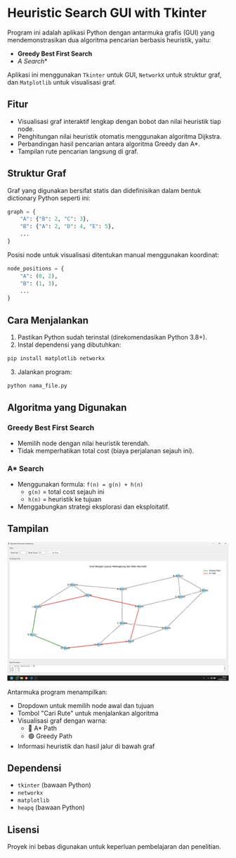 # Heuristic Search GUI with Tkinter

Program ini adalah aplikasi Python dengan antarmuka grafis (GUI) yang mendemonstrasikan dua algoritma pencarian berbasis heuristik, yaitu:

- **Greedy Best First Search**
- **A* Search**

Aplikasi ini menggunakan `Tkinter` untuk GUI, `NetworkX` untuk struktur graf, dan `Matplotlib` untuk visualisasi graf.

## Fitur

- Visualisasi graf interaktif lengkap dengan bobot dan nilai heuristik tiap node.
- Penghitungan nilai heuristik otomatis menggunakan algoritma Dijkstra.
- Perbandingan hasil pencarian antara algoritma Greedy dan A*.
- Tampilan rute pencarian langsung di graf.

## Struktur Graf

Graf yang digunakan bersifat statis dan didefinisikan dalam bentuk dictionary Python seperti ini:

```python
graph = {
    "A": {"B": 2, "C": 3},
    "B": {"A": 2, "D": 4, "E": 5},
    ...
}
```

Posisi node untuk visualisasi ditentukan manual menggunakan koordinat:

```python
node_positions = {
    "A": (0, 2),
    "B": (1, 3),
    ...
}
```

## Cara Menjalankan

1. Pastikan Python sudah terinstal (direkomendasikan Python 3.8+).
2. Instal dependensi yang dibutuhkan:

```bash
pip install matplotlib networkx
```

3. Jalankan program:

```bash
python nama_file.py
```

## Algoritma yang Digunakan

### Greedy Best First Search
- Memilih node dengan nilai heuristik terendah.
- Tidak memperhatikan total cost (biaya perjalanan sejauh ini).

### A* Search
- Menggunakan formula: `f(n) = g(n) + h(n)`
    - `g(n)` = total cost sejauh ini
    - `h(n)` = heuristik ke tujuan
- Menggabungkan strategi eksplorasi dan eksploitatif.

## Tampilan

![demo](/assets/demo.png)

Antarmuka program menampilkan:
- Dropdown untuk memilih node awal dan tujuan
- Tombol "Cari Rute" untuk menjalankan algoritma
- Visualisasi graf dengan warna:
    - 🔴 A* Path
    - 🟢 Greedy Path
- Informasi heuristik dan hasil jalur di bawah graf

## Dependensi

- `tkinter` (bawaan Python)
- `networkx`
- `matplotlib`
- `heapq` (bawaan Python)

## Lisensi

Proyek ini bebas digunakan untuk keperluan pembelajaran dan penelitian.